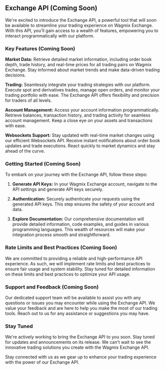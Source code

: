 ## Exchange API (Coming Soon)

We're excited to introduce the Exchange API, a powerful tool that will soon be available to streamline your trading experience on Wagmix Exchange. With this API, you'll gain access to a wealth of features, empowering you to interact programmatically with our platform.

### Key Features (Coming Soon)

**Market Data:** Retrieve detailed market information, including order book depth, trade history, and real-time prices for all trading pairs on Wagmix Exchange. Stay informed about market trends and make data-driven trading decisions.

**Trading:** Seamlessly integrate your trading strategies with our platform. Execute spot and derivatives trades, manage open orders, and monitor your trading portfolio with ease. The Exchange API offers flexibility and precision for traders of all levels.

**Account Management:** Access your account information programmatically. Retrieve balances, transaction history, and trading activity for seamless account management. Keep a close eye on your assets and transactions with ease.

**Websockets Support:** Stay updated with real-time market changes using our efficient Websockets API. Receive instant notifications about order book updates and trade executions. React quickly to market dynamics and stay ahead of the curve.

### Getting Started (Coming Soon)

To embark on your journey with the Exchange API, follow these steps:

1. **Generate API Keys:** In your Wagmix Exchange account, navigate to the API settings and generate API keys securely.

2. **Authentication:** Securely authenticate your requests using the generated API keys. This step ensures the safety of your account and data.

3. **Explore Documentation:** Our comprehensive documentation will provide detailed information, code examples, and guides in various programming languages. This wealth of resources will make your integration process smooth and straightforward.

### Rate Limits and Best Practices (Coming Soon)

We are committed to providing a reliable and high-performance API experience. As such, we will implement rate limits and best practices to ensure fair usage and system stability. Stay tuned for detailed information on these limits and best practices to optimize your API usage.

### Support and Feedback (Coming Soon)

Our dedicated support team will be available to assist you with any questions or issues you may encounter while using the Exchange API. We value your feedback and are here to help you make the most of our trading tools. Reach out to us for any assistance or suggestions you may have.

### Stay Tuned

We're actively working to bring the Exchange API to you soon. Stay tuned for updates and announcements on its release. We can't wait to see the innovative trading solutions you create with the Wagmix Exchange API.

Stay connected with us as we gear up to enhance your trading experience with the power of our Exchange API.
